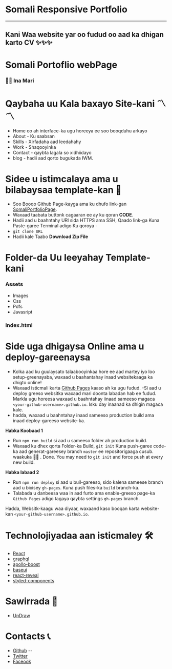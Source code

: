 # Somali Responsive Portfolio 
-------------------------------------------------------------------
## Kani Waa website yar oo fudud oo aad ka dhigan karto CV  ✨✨✨

# Somali Portoflio webPage 

<!-- [just-a-web-portfolio](/saed.jpg=20x)  -->

### 🙋‍♂️ Ina Mari 

# Qaybaha uu Kala baxayo Site-kani 〽〽

- Home oo ah interface-ka ugu horeeya ee soo booqduhu arkayo 
- About - Ku saabsan
- Skills - Xirfadaha  aad leedahahy
- Work - Shaqooyinka 
- Contact - qaybta lagala so xidhiidayo 
- blog - hadii aad qorto bugukada IWM.

# Sidee u istimcalaya ama u bilabaysaa template-kan  🎁

- Soo Booqo Github Page-kayga ama ku dhufo link-gan [SomaliPortfolioPage](https://github.com/saedMuhamed/SomaliPortfolioPage).
- Waxaad taabata buttonk cagaaran ee ay ku qoran **CODE**. 
- Hadii aad u baahntahy URl sida HTTPS ama SSH,  Qaado link-ga Kuna Paste-garee Terminal adigo Ku qoroya - 
- `git clone URL`
- Hadii kale Taabo **Download Zip File** 

# Folder-da Uu leeyahay Template-kani 
### Assets 
  - Images 
  - Css 
  - Pdfs
  - Javasript
### Index.html 

# Side uga dhigaysa Online ama u deploy-gareenaysa

- Kolka aad ku guulaysato talaabooyinkaa hore ee aad martey iyo loo setup-greenayaba, waxaad u baahantahay inaad websitekaaga ka dhigto online!
- Waxaad isticmali karta [Github Pages](https://create-react-app.dev/docs/deployment/#github-pages) kaaso ah ka ugu fudud.
  -Si aad u deploy greeso websitka waxaad mari doonta labadan hab ee fudud. Markla ugu horeesa waxaad u baahntahay iinaad sameeso magaca `<your-github-username>.github.io`. Isku day inaanad ka dhigin magaca kale.
- hadda, waxaad u baahntahay inaad sameeso production build ama inaad deploy-gareeso website-ka.

**Habka Koobaad 1**

- Run `npm run build` si aad u sameeso folder ah production build.
- Waxaad ku dhex qorta Folder-ka Build, `git init` Kuna push-garee code-ka aad generat-gareesey branch `master` ee repositorigaaga cusub. waakuka 🤷‍♀️ . Done.
  You may need to `git init` and force push at every new build.

**Habka labaad 2**

- Run `npm run deploy` si aad u buil-gareeso, sido kalena sameese branch aad u bixisey `gh-pages`. Kuna push files-ka `build` branch-ka.
- Talabada u danbeesa waa in aad furto ama enable-greeso page-ka `Github Pages` adigo tagaya qaybta settings `gh-pages` branch.

Hadda, Websitk-kaagu waa diyaar, waxaand kaso booqan karta website-kan `<your-github-username>.github.io`.

# Technolojiyadaa aan isticmaley 🛠️

- [React](https://reactjs.org/)
- [graphql](https://graphql.org/)
- [apollo-boost](https://www.apollographql.com/docs/react/get-started/)
- [baseui](https://github.com/uber/baseweb)
- [react-reveal](https://www.react-reveal.com/)
- [styled-components](https://styled-components.com/)

# Sawirrada 🍥

- [UnDraw](https://undraw.co/illustrations)

# Contacts 📞

- [Github](https://github.com/saedMuhamed)  -- 
- [Twitter](https://twitter.com/saedmuhamed3)
- [Faceook](https://www.facebook.com/sxabo)


